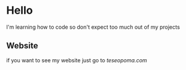 # Hello
I'm learning how to code so don't expect too much out of my projects
## Website
if you want to see my website just go to *_teseopoma.com_*
